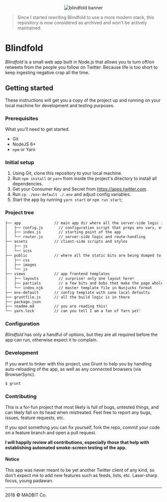 <p align="center"><img src="https://github.com/matthewmorek/blindfold/raw/master/public/images/og-image.png" srcset="https://github.com/matthewmorek/blindfold/raw/master/public/images/og-image@2x.png 2x" alt="blindfold banner" /></p>

> Since I started rewriting Blindfold to use a more modern stack, this repository is now considered as archived and won't be actively maintained.

# Blindfold
_Blindfold_ is a small web app built in Node.js that allows you to turn off/on retweets from the people you follow on Twitter. Because life is too short to keep ingesting negative crap all the time.

## Getting started
These instructions will get you a copy of the project up and running on your local machine for development and testing purposes.

### Prerequisites
What you’ll need to get started.

- Git
- NodeJS 6+
- `npm` or Yarn

### Initial setup

1. Using Git, clone this repository to your local machine.
2. Run `npm install` or `yarn` from inside the project's directory to install all dependencies.
3. Get your Consumer Key and Secret from https://apps.twitter.com.
4. Run `cp ./env-default ./.env` and adjust config variables.
5. Start the app by running `yarn start` or `npm run start`;

### Project tree
```bash
├── app               // main app dir where all the server-side logic is
│   ├── config.js       // configuration script that preps env vars, etc.
│   ├── index.js        // starting point of the app
│   └── router.js       // server-side logic and route-handling
├── assets            // client-side scripts and styles
│   ├── js
│   └── scss
├── public            // where all the static bits are being dumped to
│   ├── css
│   ├── images
│   └── js
├── views             // app frontend templates
│   ├── layouts         // surprise! only one layout here!
│   ├── partials        // a few bits and bobs that make the page whole
│   └── index.njk       // master template file in Nunjucks format
├── env-default       // config template with sane local defaults
├── gruntfile.js      // all the build logic is in there
├── package.json
├── readme.md         // you are reading this!
└── yarn.lock         // can you tell I am a fan of Yarn yet?
```

### Configuration
_Blindfold_ has only a handful of options, but they are all required before the app can run, otherwise expect it to complain.

### Development
If you want to tinker with this project, use Grunt to help you by handling auto-reloading of the app, as well as any connected browsers (via BrowserSync).

```bash
$ grunt
```

### Contributing
This is a for-fun project that most likely is full of bugs, untested things, and can likely fall on its head when mistreated. Feel free to report any bugs, issues, feature requests, etc.

If you spot something you can fix yourself, fork the repo, commit your code on a feature branch and open a pull request.

**I will happily review all contributions, especially those that help with establishing automated smoke-screen testing of the app.**

#### Notice
This app was never meant to be yet another Twitter client of any kind, so don't expect me to add new features such as feeds, lists, etc. Laser-sharp focus, young padawan.

---

2018 © MADBIT Co.
